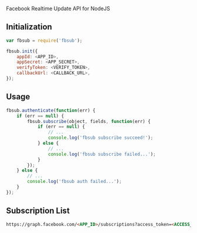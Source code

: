 Facebook Realtime Update API for NodeJS

## Initialization
```js
var fbsub = require('fbsub');

fbsub.init({
    appId: <APP_ID>,
    appSecret: <APP_SECRET>,
    verifyToken: <VERIFY_TOKEN>,
    callbackUrl: <CALLBACK_URL>,
});
```

## Usage
```js
fbsub.authenticate(function(err) {
    if (err == null) {
        fbsub.subscribe(object, fields, function(err) {
            if (err == null) {
                // ...
                console.log('fbsub subscribe succeed!');
            } else {
                // ...
                console.log('fbsub subscribe failed...');
            }
        });
    } else {
        // ...
        console.log('fbsub auth failed...');
    }
});
```

## Subscription List
```html
https://graph.facebook.com/<APP_ID>/subscriptions?access_token=<ACCESS_TOKEN>
```